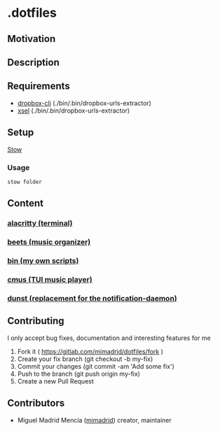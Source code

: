 # .dotfiles

<!-- picture here alacritty, nvim, tmux -->

## Motivation

<!-- Personal dotfiles -->

## Description

## Requirements
- [dropbox-cli](https://www.dropbox.com/) (./bin/.bin/dropbox-urls-extractor)
- [xsel](http://www.vergenet.net/~conrad/software/xsel/) (./bin/.bin/dropbox-urls-extractor)

## Setup

[Stow](https://www.gnu.org/software/stow/)

### Usage

`stow folder`

## Content

### [alacritty (terminal)](./alacritty/.config/alacritty)

### [beets (music organizer)](./beets/.config/beets)

### [bin (my own scripts)](./bin/.bin)

### [cmus (TUI music player)](./cmus/.config/cmus)

### [dunst (replacement for the notification-daemon)](./dunst/.config/dunst)

## Contributing

I only accept bug fixes, documentation and interesting features for me

1. Fork it ( <https://gitlab.com/mimadrid/dotfiles/fork> )
1. Create your fix branch (git checkout -b my-fix)
1. Commit your changes (git commit -am 'Add some fix')
1. Push to the branch (git push origin my-fix)
1. Create a new Pull Request

## Contributors

- Miguel Madrid Mencía ([mimadrid](https://github.com/mimadrid)) creator, maintainer
